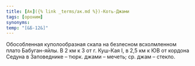 ```yaml
---
title: [Ак]({% link _terms/ак.md %})-Коть-Джами
tags: [ороним]
synonyms:
temp: "[&Б-12&]"
---
```


Обособленная куполообразная скала на безлесном всхолмленном плато Бабуган-яйлы.
В 2 км к З от г. Куш-Кая I, в 2,5 км к ЮВ от кордона Седуна в Заповеднике –
тюрк. джами – мечеть; ср. джам – стекло.
